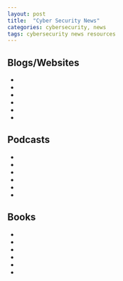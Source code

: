 ```yaml
---
layout: post
title:  "Cyber Security News"
categories: cybersecurity, news
tags: cybersecurity news resources
---
```


<H2>Blogs/Websites</H2>
<ul>
<li></li>
<li></li>
<li></li>
<li></li>
<li></li>
<li></li>
</ul>

<H2>Podcasts</H2>
<ul>
<li></li>
<li></li>
<li></li>
<li></li>
<li></li>
<li></li>
</ul>

<H2>Books</H2>
<ul>
<li></li>
<li></li>
<li></li>
<li></li>
<li></li>
<li></li>
</ul>